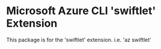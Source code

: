 Microsoft Azure CLI 'swiftlet' Extension
==========================================

This package is for the 'swiftlet' extension.
i.e. 'az swiftlet'
